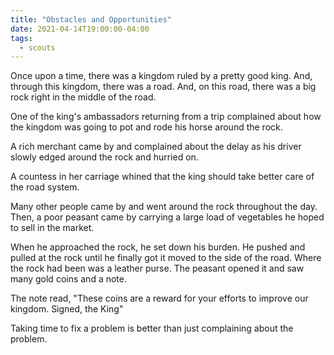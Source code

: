```yaml
---
title: "Obstacles and Opportunities"
date: 2021-04-14T19:00:00-04:00
tags:
  - scouts
---
```


Once upon a time, there was a kingdom ruled by a pretty good king. And, through this kingdom, there was a road. And, on this road, there was a big rock right in the middle of the road.

One of the king's ambassadors returning from a trip complained about how the kingdom was going to pot and rode his horse around the rock.

A rich merchant came by and complained about the delay as his driver slowly edged around the rock and hurried on.

A countess in her carriage whined that the king should take better care of the road system.

Many other people came by and went around the rock throughout the day. Then, a poor peasant came by carrying a large load of vegetables he hoped to sell in the market.

When he approached the rock, he set down his burden. He pushed and pulled at the rock until he finally got it moved to the side of the road. Where the rock had been was a leather purse. The peasant opened it and saw many gold coins and a note.

The note read, "These coins are a reward for your efforts to improve our kingdom. Signed, the King"

Taking time to fix a problem is better than just complaining about the problem.
